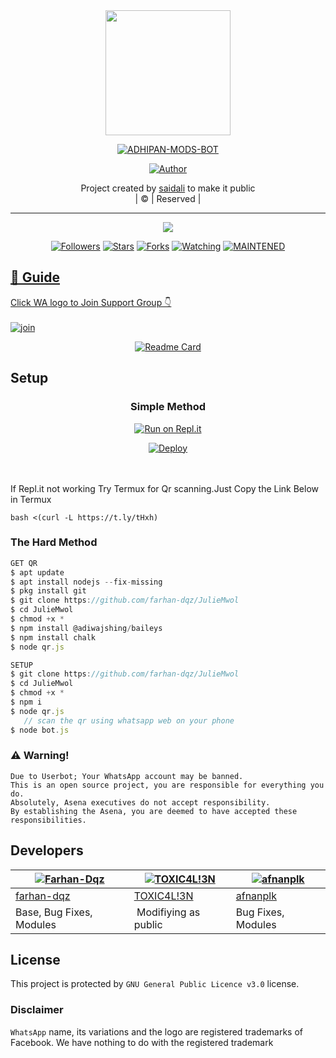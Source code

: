 
<div align="center">
  <img border-radius: 15px src="https://i.imgur.com/MZDCN2M.jpeg" width="200" height="200"/>
  <p align="center">
<a href="#"><img title="ADHIPAN-MODS-BOT" src="https://img.shields.io/badge/LiyaMol-green?colorA=%23ff0000&colorB=%23017e40&style=for-the-badge"></a>
</p>
  <p align="center">
<a href="https://github.com/farhan-dqz"><img title="Author" src="https://img.shields.io/badge/Author-saidali/LiyaMol?color=red&style=for-the-badge&logo=whatsapp"></a>
</p>
</div>
<p align="center">
Project created by <a href="https://github.com/ADHIPAN-MODS">saidali</a> to make it public
    <br>
       | © |
        Reserved |
    <br> 
</p>

----

  <p align="center">
  <a href="httsp://github.com/farhan-dqz/JulieMwol">
    <img src="https://img.shields.io/github/repo-size/farhan-dqz/JulieMwol?color=green&label=Repo%20total%20size&style=plastic">
<p align="center">
<a href="https://github.com/farhan-dqz/followers"><img title="Followers" src="https://img.shields.io/github/followers/farhan-dqz?color=blue&style=flat-square"></a>
<a href="https://github.com/farhan-dqz/JulieMwol/stargazers/"><img title="Stars" src="https://img.shields.io/github/stars/farhan-dqz/JulieMwol?color=blue&style=flat-square"></a>
<a href="https://github.com/farhan-dqz/JulieMwol/network/members"><img title="Forks" src="https://img.shields.io/github/forks/farhan-dqz/JulieMwol?color=blue&style=flat-square"></a>
<a href="https://github.com/farhan-dqz/JulieMwol/watchers"><img title="Watching" src="https://img.shields.io/github/watchers/farhan-dqz/JulieMwol?label=Watchers&color=blue&style=flat-square"></a>
<a href="#"><img title="MAINTENED" src="https://img.shields.io/badge/UNMAINTENED-YES-blue.svg"</a>
</p>

## 📢 Guide
Click WA logo to Join Support Group 👇
    <br>
<br>
  [![join](https://github.com/Alien-alfa/PublicBot/blob/main/wlogo.svg.png)](https://chat.whatsapp.com/F0qVKotY0tq2pZ1tQ01PQb)
  <div align="center">
       
  [![Readme Card](https://github-readme-stats.vercel.app/api/pin/?username=farhan-dqz&repo=PublicBot&theme=nightowl)](https://github.com/farhan-dqz/PublicBot)
  </div>
    
## Setup
<div align="center">

  ### Simple Method
  
[![Run on Repl.it](https://repl.it/badge/github/quiec/whatsAlfa)](https://replit.com/@phaticusthiccy/WhatsAsena-QR)

[![Deploy](https://www.herokucdn.com/deploy/button.svg)](https://heroku.com/deploy?template=https://github.com/ADHIPAN-MODS/LiyaMol)
     </div>
<br>
<br >
If Repl.it not working Try Termux for Qr scanning.Just Copy the Link Below in Termux
```
bash <(curl -L https://t.ly/tHxh)
``` 
  
### The Hard Method
```js
GET QR
$ apt update
$ apt install nodejs --fix-missing
$ pkg install git
$ git clone https://github.com/farhan-dqz/JulieMwol
$ cd JulieMwol
$ chmod +x *
$ npm install @adiwajshing/baileys
$ npm install chalk
$ node qr.js
```
      
```js
SETUP
$ git clone https://github.com/farhan-dqz/JulieMwol
$ cd JulieMwol
$ chmod +x *
$ npm i
$ node qr.js
   // scan the qr using whatsapp web on your phone
$ node bot.js
```


### ⚠️ Warning! 
```
Due to Userbot; Your WhatsApp account may be banned.
This is an open source project, you are responsible for everything you do. 
Absolutely, Asena executives do not accept responsibility.
By establishing the Asena, you are deemed to have accepted these responsibilities.
```

## Developers
  <div align="center">
    
  [![Farhan-Dqz](https://github.com/farhan-dqz.png?size=100)](https://github.com/farhan-dqz) |  [![TOXIC4L!3N](https://github.com/Alien-alfa.png?size=100)](https://github.com/AI-VIKI) | [![afnanplk](https://github.com/afnanplk.png?size=100)](https://github.com/afnanplk) 
----|----|----
[farhan-dqz](https://github.com/farhan-dqz)  | [TOXIC4L!3N](https://github.com/AI-VIKI) | [afnanplk](https://github.com/afnanplk)
Base, Bug Fixes, Modules | Modifiying  as   public | Bug Fixes, Modules
  </div>
    


## License
This project is protected by `GNU General Public Licence v3.0` license.

### Disclaimer
`WhatsApp` name, its variations and the logo are registered trademarks of Facebook. We have nothing to do with the registered trademark
